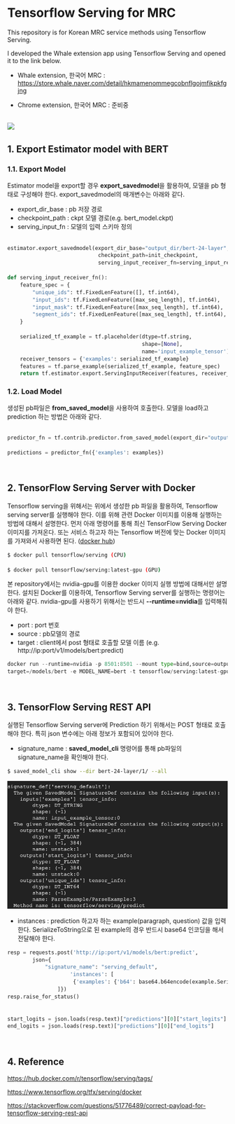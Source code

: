 # Tensorflow Serving for MRC

This repository is for Korean MRC service methods using Tensorflow Serving.

I developed the Whale extension app using Tensorflow Serving and opened it to the link below.

* Whale extension, 한국어 MRC : https://store.whale.naver.com/detail/hkmamenommegcobnflgojmfikpkfgjng

* Chrome extension, 한국어 MRC : 준비중

<br>

<img src="https://yjucho1.github.io/assets/img/2018-12-26/fig2.jpeg" width="650"/>

## 1. Export Estimator model with BERT


### 1.1. Export Model 

Estimator model을 export할 경우 <b>export_savedmodel</b>을 활용하여, 모델을 pb 형태로 구성해야 한다. export_savedmodel의 매개변수는 아래와 같다. 

 - export_dir_base : pb 저장 경로 
 - checkpoint_path : ckpt 모델 경로(e.g. bert_model.ckpt)
 - serving_input_fn : 모델의 입력 스키마 정의 
 
```python

estimator.export_savedmodel(export_dir_base="output_dir/bert-24-layer",
                             checkpoint_path=init_checkpoint,
                             serving_input_receiver_fn=serving_input_receiver_fn)

def serving_input_receiver_fn():
    feature_spec = {
		"unique_ids": tf.FixedLenFeature([], tf.int64),
		"input_ids": tf.FixedLenFeature([max_seq_length], tf.int64),
		"input_mask": tf.FixedLenFeature([max_seq_length], tf.int64),
		"segment_ids": tf.FixedLenFeature([max_seq_length], tf.int64),
	}

    serialized_tf_example = tf.placeholder(dtype=tf.string,
                                           shape=[None],
                                           name='input_example_tensor')
    receiver_tensors = {'examples': serialized_tf_example}
    features = tf.parse_example(serialized_tf_example, feature_spec)
    return tf.estimator.export.ServingInputReceiver(features, receiver_tensors)
```

### 1.2. Load Model 

생성된 pb파일은  <b>from_saved_model</b>을 사용하여 호출한다. 모델을 load하고 prediction 하는 방법은 아래와 같다. 

```python

predictor_fn = tf.contrib.predictor.from_saved_model(export_dir="output_dir/bert-24-layer")

predictions = predictor_fn({'examples': examples})

```

<br>

## 2. TensorFlow Serving Server with Docker

Tensorflow serving을 위해서는 위에서 생성한 pb 파일을 활용하여, Tensorflow serving server를 실행해야 한다. 이를 위해 관련 Docker 이미지를 이용해 실행하는 방법에 대해서 설명한다. 먼저 아래 명령어를 통해 최신 TensorFlow Serving Docker 이미지를 가져온다. 또는 서비스 하고자 하는 Tensorflow 버전에 맞는 Docker 이미지를 가져와서 사용하면 된다. ([docker hub](https://hub.docker.com/r/tensorflow/serving/tags/))

```bash
$ docker pull tensorflow/serving (CPU)

$ docker pull tensorflow/serving:latest-gpu (GPU)
```

본 repository에서는 nvidia-gpu를 이용한 docker 이미지 실행 방법에 대해서만 설명한다. 설치된 Docker를 이용하여, Tensorflow Serving server를 실행하는 명령어는 아래와 같다. nvidia-gpu를 사용하기 위해서는 반드시 <b> --runtime=nvidia</b>를 입력해줘야 한다. 

- port : port 번호
- source : pb모델의 경로 
- target : client에서 post 형태로 호출할 모델 이름 (e.g. http://ip:port/v1/models/bert:predict)

```python
docker run --runtime=nvidia -p 8501:8501 --mount type=bind,source=output_dir/bert-24-layer,
target=/models/bert -e MODEL_NAME=bert -t tensorflow/serving:latest-gpu &
```
<br>


## 3. TensorFlow Serving REST API

실행된 Tensorflow Serving server에 Prediction 하기 위해서는 POST 형태로 호출해야 한다. 특히 json 변수에는 아래 정보가 포함되어 있어야 한다.

- signature_name : <b>saved_model_cli</b> 명령어를 통해 pb파일의 signature_name을 확인해야 한다. 
 
 ```bash
$ saved_model_cli show --dir bert-24-layer/1/ --all
```

<img src="./saved_model_cli.png" width="650"/>

<br>
 
- instances : prediction 하고자 하는 example(paragraph, question) 값을 입력한다. SerializeToString으로 된 example의 경우 반드시 base64 인코딩을 해서 전달해야 한다. 

```python
resp = requests.post('http://ip:port/v1/models/bert:predict', 
		json={
			"signature_name": "serving_default",
                	'instances': [
                   	 {'examples': {'b64': base64.b64encode(example.SerializeToString()).decode('utf-8')}}
                ]})
resp.raise_for_status()


start_logits = json.loads(resp.text)["predictions"][0]["start_logits"]
end_logits = json.loads(resp.text)["predictions"][0]["end_logits"]
```
<br>

## 4. Reference 

https://hub.docker.com/r/tensorflow/serving/tags/

https://www.tensorflow.org/tfx/serving/docker

https://stackoverflow.com/questions/51776489/correct-payload-for-tensorflow-serving-rest-api

<br>
<br>





